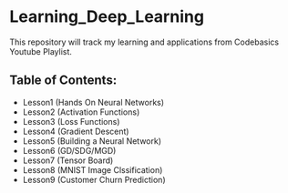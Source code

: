 # Learning_Deep_Learning
This repository will track my learning and applications from Codebasics  Youtube Playlist.

## Table of Contents:
- Lesson1 (Hands On Neural Networks)
- Lesson2 (Activation Functions)
- Lesson3 (Loss Functions)
- Lesson4 (Gradient Descent)
- Lesson5 (Building a Neural Network)
- Lesson6 (GD/SDG/MGD)
- Lesson7 (Tensor Board)
- Lesson8 (MNIST Image Clssification)
- Lesson9 (Customer Churn Prediction)